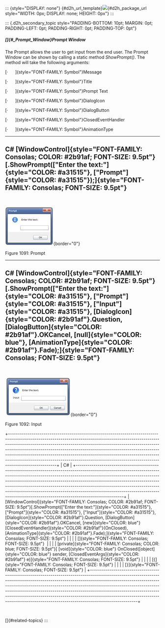 ::: {style="DISPLAY: none"}
[](ms-xhelp:///?Id=d2h_url_template){#d2h_url_template}![](!package_url!){#d2h_package_url style="WIDTH: 0px; DISPLAY: none; HEIGHT: 0px"}
:::

::: {.d2h_secondary_topic style="PADDING-BOTTOM: 10pt; MARGIN: 0pt; PADDING-LEFT: 0pt; PADDING-RIGHT: 0pt; PADDING-TOP: 0pt"}
##### []{#_Prompt_Window}Prompt Window

The Prompt allows the user to get input from the end user. The Prompt Window can be shown by calling a static method *ShowPrompt()*. The method will take the following arguments:

[·      ]{style="FONT-FAMILY: Symbol"}Message

[·      ]{style="FONT-FAMILY: Symbol"}Title

[·      ]{style="FONT-FAMILY: Symbol"}Prompt Text

[·      ]{style="FONT-FAMILY: Symbol"}DialogIcon

[·      ]{style="FONT-FAMILY: Symbol"}DialogButton

[·      ]{style="FONT-FAMILY: Symbol"}ClosedEventHandler

[·      ]{style="FONT-FAMILY: Symbol"}AnimationType

  --------------------------------------------------------------------------------------------------------------------------------------------------------------------------------------------------------------------------------------
  C#
  [WindowControl]{style="FONT-FAMILY: Consolas; COLOR: #2b91af; FONT-SIZE: 9.5pt"}[.ShowPrompt([\"Enter the text:\"]{style="COLOR: #a31515"}, [\"Prompt\"]{style="COLOR: #a31515"});]{style="FONT-FAMILY: Consolas; FONT-SIZE: 9.5pt"}
  --------------------------------------------------------------------------------------------------------------------------------------------------------------------------------------------------------------------------------------

 

![](../ImagesExt/image261_986.jpg){border="0"}

Figure 1091: Prompt

  ------------------------------------------------------------------------------------------------------------------------------------------------------------------------------------------------------------------------------------------------------------------------------------------------------------------------------------------------------------------------------------------------------------------------------------------------------
  C#
  [WindowControl]{style="FONT-FAMILY: Consolas; COLOR: #2b91af; FONT-SIZE: 9.5pt"}[.ShowPrompt([\"Enter the text:\"]{style="COLOR: #a31515"}, [\"Prompt\"]{style="COLOR: #a31515"}, [\"Input\"]{style="COLOR: #a31515"}, [DialogIcon]{style="COLOR: #2b91af"}.Question, [DialogButton]{style="COLOR: #2b91af"}.OKCancel, [null]{style="COLOR: blue"}, [AnimationType]{style="COLOR: #2b91af"}.Fade);]{style="FONT-FAMILY: Consolas; FONT-SIZE: 9.5pt"}
  ------------------------------------------------------------------------------------------------------------------------------------------------------------------------------------------------------------------------------------------------------------------------------------------------------------------------------------------------------------------------------------------------------------------------------------------------------

 

![](../ImagesExt/image261_987.jpg){border="0"}

Figure 1092: Input

+------------------------------------------------------------------------------------------------------------------------------------------------------------------------------------------------------------------------------------------------------------------------------------------------------------------------------------------------------------------------------------------------------------------------------------------------------------------------------------------------------------+
| C#                                                                                                                                                                                                                                                                                                                                                                                                                                                                                                         |
+------------------------------------------------------------------------------------------------------------------------------------------------------------------------------------------------------------------------------------------------------------------------------------------------------------------------------------------------------------------------------------------------------------------------------------------------------------------------------------------------------------+
| [WindowControl]{style="FONT-FAMILY: Consolas; COLOR: #2b91af; FONT-SIZE: 9.5pt"}[.ShowPrompt([\"Enter the text:\"]{style="COLOR: #a31515"}, [\"Prompt\"]{style="COLOR: #a31515"}, [\"Input\"]{style="COLOR: #a31515"}, [DialogIcon]{style="COLOR: #2b91af"}.Question, [DialogButton]{style="COLOR: #2b91af"}.OKCancel, [new]{style="COLOR: blue"} [ClosedEventHandler]{style="COLOR: #2b91af"}(OnClosed), [AnimationType]{style="COLOR: #2b91af"}.Fade);]{style="FONT-FAMILY: Consolas; FONT-SIZE: 9.5pt"} |
|                                                                                                                                                                                                                                                                                                                                                                                                                                                                                                            |
| []{style="FONT-FAMILY: Consolas; FONT-SIZE: 9.5pt"}                                                                                                                                                                                                                                                                                                                                                                                                                                                        |
|                                                                                                                                                                                                                                                                                                                                                                                                                                                                                                            |
| [private]{style="FONT-FAMILY: Consolas; COLOR: blue; FONT-SIZE: 9.5pt"}[ [void]{style="COLOR: blue"} OnClosed([object]{style="COLOR: blue"} sender, [ClosedEventArgs]{style="COLOR: #2b91af"} e)]{style="FONT-FAMILY: Consolas; FONT-SIZE: 9.5pt"}                                                                                                                                                                                                                                                         |
|                                                                                                                                                                                                                                                                                                                                                                                                                                                                                                            |
| [{]{style="FONT-FAMILY: Consolas; FONT-SIZE: 9.5pt"}                                                                                                                                                                                                                                                                                                                                                                                                                                                       |
|                                                                                                                                                                                                                                                                                                                                                                                                                                                                                                            |
| [}]{style="FONT-FAMILY: Consolas; FONT-SIZE: 9.5pt"}                                                                                                                                                                                                                                                                                                                                                                                                                                                       |
+------------------------------------------------------------------------------------------------------------------------------------------------------------------------------------------------------------------------------------------------------------------------------------------------------------------------------------------------------------------------------------------------------------------------------------------------------------------------------------------------------------+

 

[]{#related-topics}
:::
